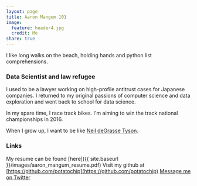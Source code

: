 ```yaml
---
layout: page
title: Aaron Mangum 101
image:
  feature: header4.jpg
  credit: Me
share: true
---
```

I like long walks on the beach, holding hands and python list comprehensions.

### Data Scientist and law refugee

I used to be a lawyer working on high-profile antitrust cases for Japanese companies. I returned to my original passions of computer science and data exploration and went back to school for data science.

In my spare time, I race track bikes. I'm aiming to win the track national championships in 2016.

When I grow up, I want to be like [Neil deGrasse Tyson](http://twitter.com/neiltyson).

### Links
My resume can be found [here]({{ site.baseurl }}/images/aaron_mangum_resume.pdf)
Visit my github at [https://github.com/potatochip](https://github.com/potatochip)
[Message me on Twitter](https://twitter.com/AaronMagnum)
